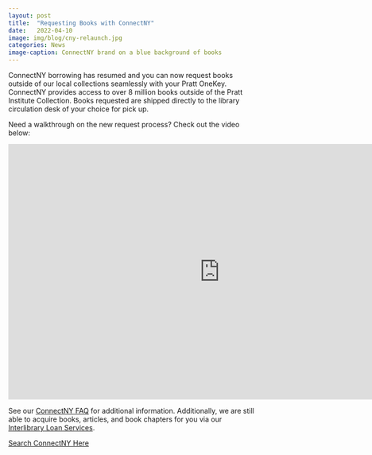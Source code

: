 ```yaml
---
layout: post
title:  "Requesting Books with ConnectNY"
date:   2022-04-10
image: img/blog/cny-relaunch.jpg
categories: News
image-caption: ConnectNY brand on a blue background of books
---
```


ConnectNY borrowing has resumed and you can now request books outside of our local collections seamlessly with your Pratt OneKey. ConnectNY provides access to over 8 million books outside of the Pratt Institute Collection. Books requested are shipped directly to the library circulation desk of your choice for pick up.

Need a walkthrough on the new request process? Check out the video below:

<iframe id="kaltura_player_1643296033" src="https://cdnapisec.kaltura.com/p/2071011/sp/207101100/embedIframeJs/uiconf_id/45309441/partner_id/2071011?iframeembed=true&playerId=kaltura_player_1643296033&entry_id=1_km6l8plx" width="850" height="514" allowfullscreen webkitallowfullscreen mozAllowFullScreen allow="autoplay *; fullscreen *; encrypted-media *" frameborder="0"></iframe>

See our [ConnectNY FAQ](https://libguides.pratt.edu/interlibraryloan/cny-faq) for additional information. Additionally, we are still able to acquire books, articles, and book chapters for you via our [Interlibrary Loan Services](https://libguides.pratt.edu/interlibraryloan/).

[Search ConnectNY Here](https://cny.reshare.indexdata.com/)
